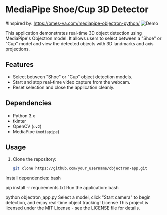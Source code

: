 # MediaPipe Shoe/Cup 3D Detector
#Inspired by: https://omes-va.com/mediapipe-objectron-python/
![Demo](demo.gif)

This application demonstrates real-time 3D object detection using MediaPipe's Objectron model. It allows users to select between a "Shoe" or "Cup" model and view the detected objects with 3D landmarks and axis projections.

## Features
- Select between "Shoe" or "Cup" object detection models.
- Start and stop real-time video capture from the webcam.
- Reset selection and close the application cleanly.

## Dependencies
- Python 3.x
- tkinter
- OpenCV (`cv2`)
- MediaPipe (`mediapipe`)

## Usage
1. Clone the repository:
   ```bash
   git clone https://github.com/your_username/objectron-app.git
Install dependencies:
bash

pip install -r requirements.txt
Run the application:
bash

python objectron_app.py
Select a model, click "Start camera" to begin detection, and enjoy real-time object tracking!
License
This project is licensed under the MIT License - see the LICENSE file for details.
